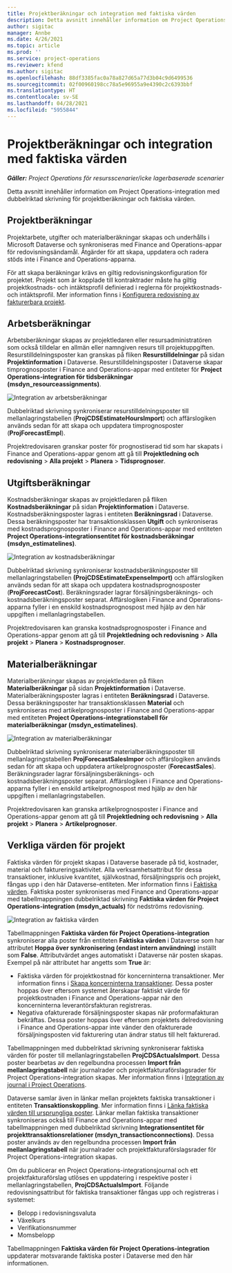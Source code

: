 ```yaml
---
title: Projektberäkningar och integration med faktiska värden
description: Detta avsnitt innehåller information om Project Operations-integration med dubbelriktad skrivning för projektberäkningar och faktiska värden.
author: sigitac
manager: Annbe
ms.date: 4/26/2021
ms.topic: article
ms.prod: ''
ms.service: project-operations
ms.reviewer: kfend
ms.author: sigitac
ms.openlocfilehash: 88df3385fac0a78a827d65a77d3b04c9d6499536
ms.sourcegitcommit: 02f00960198cc78a5e96955a9e4390c2c6393bbf
ms.translationtype: HT
ms.contentlocale: sv-SE
ms.lasthandoff: 04/28/2021
ms.locfileid: "5955844"
---
```

# <a name="project-estimates-and-actuals-integration"></a>Projektberäkningar och integration med faktiska värden

_**Gäller:** Project Operations för resursscenarier/icke lagerbaserade scenarier_

Detta avsnitt innehåller information om Project Operations-integration med dubbelriktad skrivning för projektberäkningar och faktiska värden.

## <a name="project-estimates"></a>Projektberäkningar

Projektarbete, utgifter och materialberäkningar skapas och underhålls i Microsoft Dataverse och synkroniseras med Finance and Operations-appar för redovisningsändamål. Åtgärder för att skapa, uppdatera och radera stöds inte i Finance and Operations-apparna.

För att skapa beräkningar krävs en giltig redovisningskonfiguration för projektet. Projekt som är kopplade till kontraktrader måste ha giltig projektkostnads- och intäktsprofil definierad i reglerna för projektkostnads- och intäktsprofil. Mer information finns i [Konfigurera redovisning av fakturerbara projekt](../project-accounting/configure-accounting-billable-projects.md#configure-project-cost-and-revenue-profile-rules).

## <a name="labor-estimates"></a>Arbetsberäkningar

Arbetsberäkningar skapas av projektledaren eller resursadministratören som också tilldelar en allmän eller namngiven resurs till projektuppgiften. Resurstilldelningsposter kan granskas på fliken **Resurstilldelningar** på sidan **Projektinformation** i Dataverse. Resurstilldelningsposter i Dataverse skapar timprognosposter i Finance and Operations-appar med entiteter för **Project Operations-integration för tidsberäkningar (msdyn\_resourceassignments)**.

   ![Integration av arbetsberäkningar](./Media/DW4LaborEstimates.png)

Dubbelriktad skrivning synkroniserar resurstilldelningsposter till mellanlagringstabellen (**ProjCDSEstimateHoursImport**) och affärslogiken används sedan för att skapa och uppdatera timprognosposter (**ProjForecastEmpl**).

Projektredovisaren granskar poster för prognostiserad tid som har skapats i Finance and Operations-appar genom att gå till **Projektledning och redovisning** > **Alla projekt** > **Planera** > **Tidsprognoser**.

## <a name="expense-estimates"></a>Utgiftsberäkningar

Kostnadsberäkningar skapas av projektledaren på fliken **Kostnadsberäkningar** på sidan **Projektinformation** i Dataverse. Kostnadsberäkningsposter lagras i entiteten **Beräkningsrad** i Dataverse. Dessa beräkningsposter har transaktionsklassen **Utgift** och synkroniseras med kostnadsprognosposter i Finance and Operations-appar med entiteten **Project Operations-integrationsentitet för kostnadsberäkningar (msdyn\_estimatelines)**.

   ![Integration av kostnadsberäkningar](./Media/DW4ExpenseEstimates.png)

Dubbelriktad skrivning synkroniserar kostnadsberäkningsposter till mellanlagringstabellen **(ProjCDSEstimateExpenseImport)** och affärslogiken används sedan för att skapa och uppdatera kostnadsprognosposter (**ProjForecastCost**). Beräkningsrader lagrar försäljningsberäknings- och kostnadsberäkningsposter separat. Affärslogiken i Finance and Operations-apparna fyller i en enskild kostnadsprognospost med hjälp av den här uppgiften i mellanlagringstabellen.

Projektredovisaren kan granska kostnadsprognosposter i Finance and Operations-appar genom att gå till **Projektledning och redovisning** > **Alla projekt** > **Planera** > **Kostnadsprognoser**.

## <a name="material-estimates"></a>Materialberäkningar

Materialberäkningar skapas av projektledaren på fliken **Materialberäkningar** på sidan **Projektinformation** i Dataverse. Materialberäkningsposter lagras i entiteten **Beräkningsrad** i Dataverse. Dessa beräkningsposter har transaktionsklassen **Material** och synkroniseras med artikelprognosposter i Finance and Operations-appar med entiteten **Project Operations-integrationstabell för materialberäkningar (msdyn\_estimatelines)**.

   ![Integration av materialberäkningar](./Media/DW4MaterialEstimates.png)

Dubbelriktad skrivning synkroniserar materialberäkningsposter till mellanlagringstabellen **ProjForecastSalesImpor** och affärslogiken används sedan för att skapa och uppdatera artikelprognosposter (**ForecastSales**). Beräkningsrader lagrar försäljningsberäknings- och kostnadsberäkningsposter separat. Affärslogiken i Finance and Operations-apparna fyller i en enskild artikelprognospost med hjälp av den här uppgiften i mellanlagringstabellen.

Projektredovisaren kan granska artikelprognosposter i Finance and Operations-appar genom att gå till **Projektledning och redovisning** > **Alla projekt** > **Planera** > **Artikelprognoser**.

## <a name="project-actuals"></a>Verkliga värden för projekt

Faktiska värden för projekt skapas i Dataverse baserade på tid, kostnader, material och faktureringsaktivitet. Alla verksamhetsattribut för dessa transaktioner, inklusive kvantitet, självkostnad, försäljningspris och projekt, fångas upp i den här Dataverse-entiteten. Mer information finns i [Faktiska värden](../actuals/actuals-overview.md). Faktiska poster synkroniseras med Finance and Operations-appar med tabellmappningen dubbelriktad skrivning **Faktiska värden för Project Operations-integration (msdyn\_actuals)** för nedströms redovisning.

   ![Integration av faktiska värden](./Media/DW4Actuals.png)

Tabellmappningen **Faktiska värden för Project Operations-integration** synkroniserar alla poster från entiteten **Faktiska värden** i Dataverse som har attributet **Hoppa över synkronisering (endast intern användning)** inställt som **False**. Attributvärdet anges automatiskt i Dataverse när posten skapas. Exempel på när attributet har angetts som **True** är:

  - Faktiska värden för projektkostnad för koncerninterna transaktioner. Mer information finns i [Skapa koncerninterna transaktioner](../project-accounting/create-intercompany-transactions.md). Dessa poster hoppas över eftersom systemet återskapar faktiskt värde för projektkostnaden i Finance and Operations-appar när den koncerninterna leverantörsfakturan registreras.
  - Negativa ofakturerade försäljningsposter skapas när proformafakturan bekräftas. Dessa poster hoppas över eftersom projektets delredovisning i Finance and Operations-appar inte vänder den ofakturerade försäljningsposten vid fakturering utan ändrar status till helt fakturerad.

Tabellmappningen med dubbelriktad skrivning synkroniserar faktiska värden för poster till mellanlagringstabellen **ProjCDSActualsImport**. Dessa poster bearbetas av den regelbundna processen **Import från mellanlagringstabell** när journalrader och projektfakturaförslagsrader för Project Operations-integration skapas. Mer information finns i [Integration av journal i Project Operations](../project-accounting/project-operations-integration-journal.md).

Dataverse samlar även in länkar mellan projektets faktiska transaktioner i entiteten **Transaktionskoppling**. Mer information finns i [Länka faktiska värden till ursprungliga poster](../actuals/linkingactuals.md). Länkar mellan faktiska transaktioner synkroniseras också till Finance and Operations-appar med tabellmappningen med dubbelriktad skrivning **Integrationsentitet för projekttransaktionsrelationer (msdyn\_transactionconnections)**. Dessa poster används av den regelbundna processen **Import från mellanlagringstabell** när journalrader och projektfakturaförslagsrader för Project Operations-integration skapas.

Om du publicerar en Project Operations-integrationsjournal och ett projektfakturaförslag utlöses en uppdatering i respektive poster i mellanlagringstabellen, **ProjCDSActualsImport**. Följande redovisningsattribut för faktiska transaktioner fångas upp och registreras i systemet:

- Belopp i redovisningsvaluta
- Växelkurs
- Verifikationsnummer
- Momsbelopp

Tabellmappningen **Faktiska värden för Project Operations-integration** uppdaterar motsvarande faktiska poster i Dataverse med den här informationen.

